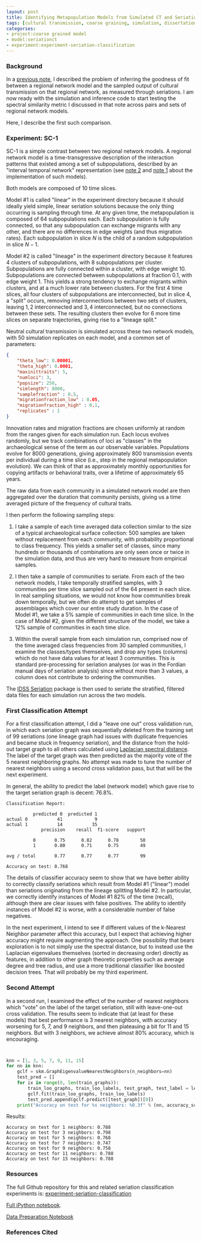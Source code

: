 ```yaml
---
layout: post
title: Identifying Metapopulation Models from Simulated CT and Seriations 
tags: [cultural transmission, coarse graining, simulation, dissertation, seriation, algorithms, ML]
categories:
- project:coarse grained model
- model:seriationct
- experiment:experiment-seriation-classification
---
```


### Background ###

In a [previous note](http://notebook.madsenlab.org/project:coarse%20grained%20model/model:seriationct/experiment:experiment-seriationct/2016/01/26/quantifying-similarity-seriations.html), I described the problem of inferring the goodness of fit between a regional network model and the sampled output of cultural transmission on that regional network, as measured through seriations.  I am now ready with the simulation and inference code to start testing the spectral similarity metric I discussed in that note across pairs and sets of regional network models.  

Here, I describe the first such comparison.

### Experiment:  SC-1 ###

SC-1 is a simple contrast between two regional network models.  A regional network model is a time-transgressive description of the interaction patterns that existed among a set of subpopulations, described by an "interval temporal network" representation (see [note 2](http://notebook.madsenlab.org/project:coarse%20grained%20model/model:seriationct/experiment:experiment-seriationct/2014/11/28/more-temporal-networks-python.html) and [note 1](http://notebook.madsenlab.org/project:coarse%20grained%20model/model:seriationct/experiment:experiment-seriationct/2014/07/28/implementing-temporal-networks-in-python.html) about the implementation of such models).  

Both models are composed of 10 time slices.

Model #1 is called "linear" in the experiment directory because it should ideally yield simple, linear seriation solutions because the only thing occurring is sampling through time.  At any given time, the metapopulation is composed of 64 subpopulations each.  Each subpopulation is fully connected, so that any subpopulation can exchange migrants with any other, and there are no differences in edge weights (and thus migration rates).  Each subpopulation in slice $N$ is the child of a random subpopulation in slice $N-1$.  

Model #2 is called "lineage" in the experiment directory because it features 4 clusters of subpopulations, with 8 subpopulations per cluster.  Subpopulations are fully connected within a cluster, with edge weight 10.  Subpopulations are connected between subpopulations at fraction 0.1, with edge weight 1.  This yields a strong tendency to exchange migrants within clusters, and at a much lower rate between clusters.  For the first 4 time slices, all four clusters of subpopulations are interconnected, but in slice 4, a "split" occurs, removing interconnections between two sets of clusters, leaving ${1,2}$ interconnected and ${3,4}$ interconnected, but no connections between these sets.  The resulting clusters then evolve for 6 more time slices on separate trajectories, giving rise to a "lineage split."

Neutral cultural transmission is simulated across these two network models, with 50 simulation replicates on each model, and a common set of parameters:

```json
{
    "theta_low": 0.00001,
    "theta_high": 0.0001,
    "maxinittraits": 5,
    "numloci": 3,
    "popsize": 250,
    "simlength": 8000,
    "samplefraction" : 0.5,
    "migrationfraction_low" : 0.05,
    "migrationfraction_high" : 0.1,
    "replicates" : 1
}
```
Innovation rates and migration fractions are chosen uniformly at random from the ranges given for each simulation run.  Each locus evolves randomly, but we track combinations of loci as "classes" in the archaeological sense of the term as our observable variables.  Populations evolve for 8000 generations, giving approximately 800 transmission events per individual during a time slice (i.e., step in the regional metapopulation evolution).  We can think of that as approximately monthly opportunities for copying artifacts or behavioral traits, over a lifetime of approximately 65 years.

The raw data from each community in a simulated network model are then aggregated over the duration that community persists, giving us a time averaged picture of the frequency of cultural traits.  

I then perform the following sampling steps:

1.  I take a sample of each time averaged data collection similar to the size of a typical archaeological surface collection:  500 samples are taken without replacement from each community, with probability proportional to class frequency.  This yields a smaller set of classes, since many hundreds or thousands of combinations are only seen once or twice in the simulation data, and thus are very hard to measure from empirical samples.

2.  I then take a sample of communities to seriate.  From each of the two network models, I take temporally stratified samples, with 3 communities per time slice sampled out of the 64 present in each slice.  In real sampling situations, we would not know how communities break down temporally, but we often do attempt to get samples of assemblages which cover our entire study duration.  In the case of Model #1, we take a 5% sample of communities in each time slice.  In the case of Model #2, given the different structure of the model, we take a 12% sample of communities in each time slice.  

3.  Within the overall sample from each simulation run, comprised now of the time averaged class frequencies from 30 sampled communities, I examine the classes/types themselves, and drop any types (columns) which do not have data values for at least 3 communities.  This is standard pre-processing for seriation analyses (or was in the Fordian manual days of seriation analysis) since without more than 3 values, a column does not contribute to ordering the communities.  

The [IDSS Seriation](https://github.com/clipo/idss-seriation) package is then used to seriate the stratified, filtered data files for each simulation run across the two models.  

### First Classification Attempt ###

For a first classification attempt, I did a "leave one out" cross validation run, in which each seriation graph was sequentially deleted from the training set of 99 seriations (one lineage graph had issues with duplicate frequencies and became stuck in frequency seriation), and the distance from the hold-out target graph to all others calculated using [Laplacian spectral distance](http://notebook.madsenlab.org/project:coarse%20grained%20model/model:seriationct/experiment:experiment-seriationct/2016/01/26/quantifying-similarity-seriations.html).  The label of the target graph was then predicted as the majority vote of the 5 nearest neighboring graphs.  No attempt was made to tune the number of nearest neighbors using a second cross validation pass, but that will be the next experiment.

In general, the ability to predict the label (network model) which gave rise to the target seriation graph is decent:  76.8%.  

```
Classification Report:

          predicted 0  predicted 1
actual 0           41            9
actual 1           14           35
             precision    recall  f1-score   support

          0       0.75      0.82      0.78        50
          1       0.80      0.71      0.75        49

avg / total       0.77      0.77      0.77        99

Accuracy on test: 0.768
```

The details of classifier accuracy seem to show that we have better ability to correctly classify seriations which result from Model #1 ("linear") model than seriations originating from the lineage splitting Model #2.  In particular, we correctly identify instances of Model #1 82% of the time (recall), although there are clear issues with false positives.  The ability to identify instances of Model #2 is worse, with a considerable number of false negatives.  

In the next experiment, I intend to see if different values of the k-Nearest Neighbor parameter affect this accuracy, but I expect that achieving higher accuracy might require augmenting the approach.  One possibility that bears exploration is to not simply use the spectral distance, but to instead use the Laplacian eigenvalues themselves (sorted in decreasing order) directly as features, in addition to other graph theoretic properties such as average degree and tree radius, and use a more traditional classifier like boosted decision trees.  That will probably be my third experiment.  

### Second Attempt ###

In a second run, I examined the effect of the number of nearest neighbors which "vote" on the label of the target seriation, still with leave-one-out cross validation.  The results seem to indicate that (at least for these models) that best performance is 3 nearest neighbors, with accuracy worsening for 5, 7, and 9 neighbors, and then plateauing a bit for 11 and 15 neighbors.  But with 3 neighbors, we achieve almost 80% accuracy, which is encouraging.  

```python


knn = [1, 3, 5, 7, 9, 11, 15]
for nn in knn:
    gclf = skm.GraphEigenvalueNearestNeighbors(n_neighbors=nn)
    test_pred = []
    for ix in range(0, len(train_graphs)):
        train_loo_graphs, train_loo_labels, test_graph, test_label = leave_one_out_cv(ix, train_graphs, train_labels)
        gclf.fit(train_loo_graphs, train_loo_labels)
        test_pred.append(gclf.predict([test_graph])[0])
    print("Accuracy on test for %s neighbors: %0.3f" % (nn, accuracy_score(train_labels, test_pred)))
```

Results:

```    
Accuracy on test for 1 neighbors: 0.788
Accuracy on test for 3 neighbors: 0.798
Accuracy on test for 5 neighbors: 0.768
Accuracy on test for 7 neighbors: 0.747
Accuracy on test for 9 neighbors: 0.758
Accuracy on test for 11 neighbors: 0.788
Accuracy on test for 15 neighbors: 0.788
```

### Resources ###

The full Github repository for this and related seriation classification experiments is:  [experiment-seriation-classification](https://github.com/mmadsen/experiment-seriation-classification)

[Full iPython notebook](http://nbviewer.jupyter.org/github/mmadsen/experiment-seriation-classification/blob/master/analysis/sc-1-3/sc-1-seriation-classification-analysis.ipynb).

[Data Preparation Notebook](http://nbviewer.jupyter.org/github/mmadsen/experiment-seriation-classification/blob/master/analysis/sc-1-3/sc-1-eigenvalue-classification-dataprep.ipynb)




### References Cited ###

